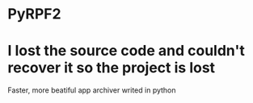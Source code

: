 # PyRPF2

# I lost the source code and couldn't recover it so the project is lost

Faster, more beatiful app archiver writed in python
